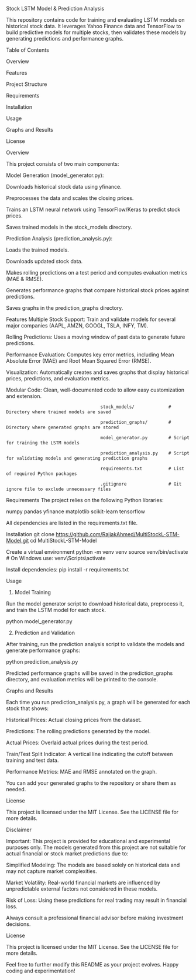 Stock LSTM Model & Prediction Analysis

This repository contains code for training and evaluating LSTM models on historical stock data. It leverages Yahoo Finance data and TensorFlow to build predictive models for multiple stocks, then validates these models by generating predictions and performance graphs.

Table of Contents

Overview

Features

Project Structure

Requirements

Installation

Usage

Graphs and Results

License

Overview

This project consists of two main components:

Model Generation (model_generator.py):

Downloads historical stock data using yfinance.

Preprocesses the data and scales the closing prices.

Trains an LSTM neural network using TensorFlow/Keras to predict stock prices.

Saves trained models in the stock_models directory.

Prediction Analysis (prediction_analysis.py):

Loads the trained models.

Downloads updated stock data.

Makes rolling predictions on a test period and computes evaluation metrics (MAE & RMSE).

Generates performance graphs that compare historical stock prices against predictions.

Saves graphs in the prediction_graphs directory.

Features
Multiple Stock Support: Train and validate models for several major companies (AAPL, AMZN, GOOGL, TSLA, INFY, TM).

Rolling Predictions: Uses a moving window of past data to generate future predictions.

Performance Evaluation: Computes key error metrics, including Mean Absolute Error (MAE) and Root Mean Squared Error (RMSE).

Visualization: Automatically creates and saves graphs that display historical prices, predictions, and evaluation metrics.

Modular Code: Clean, well-documented code to allow easy customization and extension.


                                        stock_models/             # Directory where trained models are saved
                                       
                                        prediction_graphs/        # Directory where generated graphs are stored
                                        
                                        model_generator.py        # Script for training the LSTM models
                                        
                                        prediction_analysis.py    # Script for validating models and generating prediction graphs
                                        
                                        requirements.txt          # List of required Python packages
                                        
                                        .gitignore                # Git ignore file to exclude unnecessary files


Requirements
The project relies on the following Python libraries:

numpy
pandas
yfinance
matplotlib
scikit-learn
tensorflow

All dependencies are listed in the requirements.txt file.

Installation
          git clone https://github.com/RajjakAhmed/MultiStockL-STM-Model.git
          cd MultiStockL-STM-Model

Create a virtual environment
          python -m venv venv
            source venv/bin/activate  # On Windows use: venv\\Scripts\\activate

Install dependencies:
          pip install -r requirements.txt

Usage
1. Model Training

Run the model generator script to download historical data, preprocess it, and train the LSTM model for each stock.

python model_generator.py

2. Prediction and Validation


After training, run the prediction analysis script to validate the models and generate performance graphs:

python prediction_analysis.py


Predicted performance graphs will be saved in the prediction_graphs directory, and evaluation metrics will be printed to the console.

Graphs and Results


Each time you run prediction_analysis.py, a graph will be generated for each stock that shows:

Historical Prices: Actual closing prices from the dataset.

Predictions: The rolling predictions generated by the model.

Actual Prices: Overlaid actual prices during the test period.

Train/Test Split Indicator: A vertical line indicating the cutoff between training and test data.

Performance Metrics: MAE and RMSE annotated on the graph.

You can add your generated graphs to the repository or share them as needed.

License

This project is licensed under the MIT License. See the LICENSE file for more details.

Disclaimer


Important: This project is provided for educational and experimental purposes only. The models generated from this project are not suitable for actual financial or stock market predictions due to:

Simplified Modeling: The models are based solely on historical data and may not capture market complexities.

Market Volatility: Real-world financial markets are influenced by unpredictable external factors not considered in these models.

Risk of Loss: Using these predictions for real trading may result in financial loss.

Always consult a professional financial advisor before making investment decisions.

License


This project is licensed under the MIT License. See the LICENSE file for more details.




Feel free to further modify this README as your project evolves. Happy coding and experimentation!



